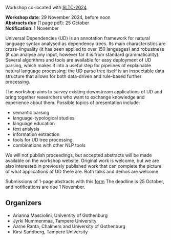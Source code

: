 Workshop co-located with [SLTC-2024](https://sltc2024.github.io/)

__Workshop date__: 29 November 2024, before noon<br>
__Abstracts due__ (1 page pdf): 25 October<br>
__Notification__: 1 November

Universal Dependencies (UD) is an annotation framework for natural language syntax analysed as dependency trees. Its main characteristics are cross-linguality (it has been applied to over 150 languages) and robustness (it can analyse any input, however far it is from standard grammaticality). Several algorithms and tools are available for easy deployment of UD parsing, which makes it into a useful step for pipelines of explainable natural language processing; the UD parse tree itself is an inspectable data structure that allows for both data-driven and rule-based further processing.

The workshop aims to survey existing downstream applications of UD and bring together researchers who want to exchange knowledge and experience about them. Possible topics of presentation include:

- semantic parsing
- language-typological studies
- language education
- text analysis
- information extraction
- tools for UD tree processing
- combinations with other NLP tools

We will not publish proceedings, but accepted abstracts will be made available on the workshop website. Original work is welcome, but we are also interested in previously published work that can complete the picture of what applications of UD there are. Both talks and demos are welcome.

Submissions of 1-page abstracts with this [form](https://forms.gle/7R4so6odty23MnBaA)
The deadline is 25 October, and notifications are due 1 November.

## Organizers
- Arianna Masciolini, University of Gothenburg
- Jyrki Nummenmaa, Tampere University
- Aarne Ranta, Chalmers and University of Gothenburg
- Kirsi Sandberg, Tampere University
